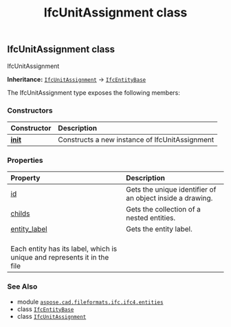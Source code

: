 ﻿---
title: IfcUnitAssignment class
second_title: Aspose.CAD for Python via .NET API References
description: 
type: docs
weight: 7420
url: /python-net/aspose.cad.fileformats.ifc.ifc4.entities/ifcunitassignment/
is_root: false
---

## IfcUnitAssignment class

IfcUnitAssignment



**Inheritance:** [`IfcUnitAssignment`](/cad/python-net/aspose.cad.fileformats.ifc.ifc4.entities/ifcunitassignment) → 
[`IfcEntityBase`](/cad/python-net/aspose.cad.fileformats.ifc/ifcentitybase)



The IfcUnitAssignment type exposes the following members:

### Constructors
| Constructor | Description |
| :- | :- |
| [__init__](/cad/python-net/aspose.cad.fileformats.ifc.ifc4.entities/ifcunitassignment/__init__/#) | Constructs a new instance of IfcUnitAssignment |


### Properties
| Property | Description |
| :- | :- |
| [id](/cad/python-net/aspose.cad.fileformats.ifc.ifc4.entities/ifcunitassignment/id) | Gets the unique identifier of an object inside a drawing. |
| [childs](/cad/python-net/aspose.cad.fileformats.ifc.ifc4.entities/ifcunitassignment/childs) | Gets the collection of a nested entities. |
| [entity_label](/cad/python-net/aspose.cad.fileformats.ifc.ifc4.entities/ifcunitassignment/entity_label) | Gets the entity label.<br/>Each entity has its label, which is unique and represents it in the file |



### See Also
* module [`aspose.cad.fileformats.ifc.ifc4.entities`](..)
* class [`IfcEntityBase`](/cad/python-net/aspose.cad.fileformats.ifc/ifcentitybase)
* class [`IfcUnitAssignment`](/cad/python-net/aspose.cad.fileformats.ifc.ifc4.entities/ifcunitassignment)
